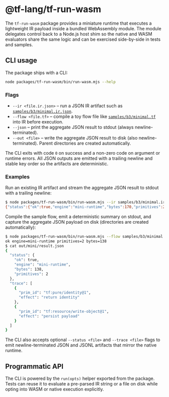 # @tf-lang/tf-run-wasm

The `tf-run-wasm` package provides a miniature runtime that executes a lightweight
IR payload inside a bundled WebAssembly module. The module delegates control back
to a Node.js host shim so the native and WASM evaluators share the same logic and
can be exercised side-by-side in tests and samples.

## CLI usage

The package ships with a CLI:

```bash
node packages/tf-run-wasm/bin/run-wasm.mjs --help
```

### Flags

- `--ir <file.ir.json>` – run a JSON IR artifact such as
  [`samples/b3/minimal.ir.json`](../../samples/b3/minimal.ir.json).
- `--flow <file.tf>` – compile a toy flow file like
  [`samples/b3/minimal.tf`](../../samples/b3/minimal.tf) into IR before execution.
- `--json` – print the aggregate JSON result to stdout (always newline-terminated).
- `--out <file>` – write the aggregate JSON result to disk (also newline-terminated).
  Parent directories are created automatically.

The CLI exits with code `0` on success and a non-zero code on argument or runtime
errors. All JSON outputs are emitted with a trailing newline and stable key order
so the artifacts are deterministic.

### Examples

Run an existing IR artifact and stream the aggregate JSON result to stdout with a
trailing newline:

```bash
$ node packages/tf-run-wasm/bin/run-wasm.mjs --ir samples/b3/minimal.ir.json --json
{"status":{"ok":true,"engine":"mini-runtime","bytes":170,"primitives":2},"trace":[{"prim_id":"tf:pure/identity@1","effect":"return identity"},{"prim_id":"tf:resource/write-object@1","effect":"persist payload"}]}
```

Compile the sample flow, emit a deterministic summary on stdout, and capture the
aggregate JSON payload on disk (directories are created automatically):

```bash
$ node packages/tf-run-wasm/bin/run-wasm.mjs --flow samples/b3/minimal.tf --out out/mini/result.json
ok engine=mini-runtime primitives=2 bytes=138
$ cat out/mini/result.json
{
  "status": {
    "ok": true,
    "engine": "mini-runtime",
    "bytes": 138,
    "primitives": 2
  },
  "trace": [
    {
      "prim_id": "tf:pure/identity@1",
      "effect": "return identity"
    },
    {
      "prim_id": "tf:resource/write-object@1",
      "effect": "persist payload"
    }
  ]
}
```

The CLI also accepts optional `--status <file>` and `--trace <file>` flags to emit
newline-terminated JSON and JSONL artifacts that mirror the native runtime.

## Programmatic API

The CLI is powered by the `run(opts)` helper exported from the package. Tests can
reuse it to evaluate a pre-parsed IR string or a file on disk while opting into
WASM or native execution explicitly.
